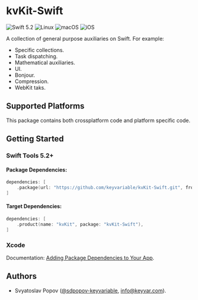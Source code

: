 # kvKit-Swift

![Swift 5.2](https://img.shields.io/badge/swift-5.2-green.svg)
![Linux](https://img.shields.io/badge/os-linux-green.svg)
![macOS](https://img.shields.io/badge/os-macOS-green.svg)
![iOS](https://img.shields.io/badge/os-iOS-green.svg)

A collection of general purpose auxiliaries on Swift. For example:

- Specific collections.
- Task dispatching.
- Mathematical auxiliaries.
- UI.
- Bonjour.
- Compression.
- WebKit taks.


## Supported Platforms

This package contains both crossplatform code and platform specific code.


## Getting Started

### Swift Tools 5.2+

#### Package Dependencies:

```swift
dependencies: [
    .package(url: "https://github.com/keyvariable/kvKit-Swift.git", from: "1.0.0"),
]
```

#### Target Dependencies:

```swift
dependencies: [
    .product(name: "kvKit", package: "kvKit-Swift"),
]
```

### Xcode

Documentation: [Adding Package Dependencies to Your App](https://developer.apple.com/documentation/xcode/adding_package_dependencies_to_your_app).


## Authors

- Svyatoslav Popov ([@sdpopov-keyvariable](https://github.com/sdpopov-keyvariable), [info@keyvar.com](mailto:info@keyvar.com)).
